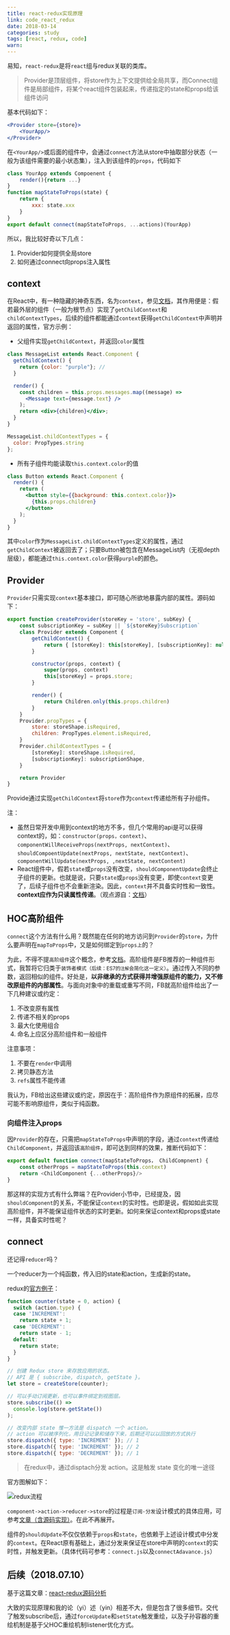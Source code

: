 ```yaml
---
title: react-redux实现原理
link: code_react_redux
date: 2018-03-14
categories: study
tags: [react, redux, code]
warn: 
---
```


易知，`react-redux`是将`react`组与redux关联的类库。

> Provider是顶层组件，将store作为上下文提供给全局共享，而Connect组件是局部组件，将某个react组件包装起来，传递指定的state和props给该组件访问

基本代码如下：

```jsx
<Provider store={store}>
    <YourApp/>
</Provider>
```

在`<YourApp/>`或后面的组件中，会通过`connect`方法从store中抽取部分状态（一般为该组件需要的最小状态集），注入到该组件的`props`，代码如下

```javascript
class YourApp extends Compoenent {
    render(){return ...}
}
function mapStateToProps(state) {
    return {
        xxx: state.xxx
    }
}
export default connect(mapStateToProps, ...actions)(YourApp)
```

所以，我比较好奇以下几点：

1. Provider如何提供全局store
2. 如何通过connect向props注入属性


## context

在React中，有一种隐藏的神奇东西，名为`context`，参见[文档](https://reactjs.org/docs/context.html#how-to-use-context)，其作用便是：假若最外层的组件（一般为根节点）实现了`getChildContext`和`childContextTypes`，后续的组件都能通过`context`获得`getChildContext`中声明并返回的属性，官方示例：

- 父组件实现`getChildContext`，并返回`color`属性

```jsx
class MessageList extends React.Component {
  getChildContext() {
    return {color: "purple"}; // 
  }

  render() {
    const children = this.props.messages.map((message) =>
      <Message text={message.text} />
    );
    return <div>{children}</div>;
  }
}

MessageList.childContextTypes = {
  color: PropTypes.string
};
```
- 所有子组件均能读取`this.context.color`的值
```jsx
class Button extends React.Component {
  render() {
    return (
      <button style={{background: this.context.color}}>
        {this.props.children}
      </button>
    );
  }
}
```

其中`color`作为`MessageList.childContextTypes`定义的属性，通过`getChildContext`被返回去了；只要Button被包含在MessageList内（无视depth层级），都能通过`this.context.color`获得`purple`的颜色。

## Provider

`Provider`只需实现`context`基本接口，即可随心所欲地暴露内部的属性。源码如下：

```javascript
export function createProvider(storeKey = 'store', subKey) {
    const subscriptionKey = subKey || `${storeKey}Subscription`
    class Provider extends Component {
        getChildContext() {
            return { [storeKey]: this[storeKey], [subscriptionKey]: null }
        }

        constructor(props, context) {
            super(props, context)
            this[storeKey] = props.store;
        }

        render() {
            return Children.only(this.props.children)
        }
    }
    Provider.propTypes = {
        store: storeShape.isRequired,
        children: PropTypes.element.isRequired,
    }
    Provider.childContextTypes = {
        [storeKey]: storeShape.isRequired,
        [subscriptionKey]: subscriptionShape,
    }

    return Provider
}
```

Provide通过实现`getChildContext`将`store`作为`context`传递给所有子孙组件。

注：

- 虽然日常开发中用到context的地方不多，但几个常用的api是可以获得context的，如：`constructor(props，context)`、`componentWillReceiveProps(nextProps, nextContext)`、`shouldCompoentUpdate(nextProps, nextState, nextContext)`、`componentWillUpdate(nextProps, ,nextState, nextContent)`
- React组件中，假若`state`或`props`没有改变，`shouldComponentUpdate`会终止子组件的更新。也就是说，只要`state`或`props`没有变更，即使`context`变更了，后续子组件也不会重新渲染。因此，`context`并不具备实时性和一致性。**context应作为只读属性传递**。（观点源自：[文档](https://zhuanlan.zhihu.com/p/28037267)）

## HOC高阶组件

`connect`这个方法有什么用？既然能在任何的地方访问到`Provider`的`store`，为什么要声明在`mapToProps`中，又是如何绑定到`props上`的？

为此，不得不提`高阶组件`这个概念，参考[文档](https://reactjs.org/docs/higher-order-components.html)。高阶组件是FB推荐的一种组件形式，我暂将它归类于`装饰者模式`<small>（后续：ES7的`注解`会简化这一定义）</small>。通过传入不同的参数，返回相似的组件。好处是，<strong>以非继承的方式获得并增强原组件的能力，又不修改原组件的内部属性</strong>。与面向对象中的重载或重写不同，FB就高阶组件给出了一下几种建议或约定：

1. 不改变原有属性
2. 传递不相关的props
3. 最大化使用组合
4. 命名上应区分高阶组件和一般组件

注意事项：

1. 不要在`render`中调用
2. 拷贝静态方法
3. `refs`属性不能传递

我认为，FB给出这些建议或约定，原因在于：高阶组件作为原组件的拓展，应尽可能不影响原组件，类似于纯函数。

### 向组件注入props

因`Provider`的存在，只需把`mapStateToProps`中声明的字段，通过`context`传递给`ChildComponent`，并返回该`高阶组件`，即可达到同样的效果，推断代码如下：

```javascript
export default function connect(mapStateToProps， ChildCompnent) {
	const otherProps = mapStateToProps(this.context)
	return <ChildComponent {...otherProps}/>
}
```

那这样的实现方式有什么弊端？在Provider小节中，已经提及，因`shouldComponent`的关系，不能保证`context`的实时性。也即是说，假如如此实现高阶组件，并不能保证组件状态的实时更新。如何来保证context和props或state一样，具备实时性呢？

## connect

还记得`reducer`吗？

一个reducer为一个纯函数，传入旧的state和action，生成新的state。

redux的[官方例子](https://cn.redux.js.org/)：

```javascript
function counter(state = 0, action) {
  switch (action.type) {
  case 'INCREMENT':
    return state + 1;
  case 'DECREMENT':
    return state - 1;
  default:
    return state;
  }
}

// 创建 Redux store 来存放应用的状态。
// API 是 { subscribe, dispatch, getState }。
let store = createStore(counter);

// 可以手动订阅更新，也可以事件绑定到视图层。
store.subscribe(() =>
  console.log(store.getState())
);

// 改变内部 state 惟一方法是 dispatch 一个 action。
// action 可以被序列化，用日记记录和储存下来，后期还可以以回放的方式执行
store.dispatch({ type: 'INCREMENT' }); // 1
store.dispatch({ type: 'INCREMENT' }); // 2
store.dispatch({ type: 'DECREMENT' }); // 1
```

>  在redux中，通过disptach分发 action。这是触发 state 变化的唯一途径



官方图解如下：

![redux流程](https://sfault-image.b0.upaiyun.com/205/583/2055834352-59daefda643b8_articlex)

`component->action->reducer->store`的过程是`订阅-分发`设计模式的具体应用，可参考[文章（含源码实现）](https://www.cnblogs.com/lovesong/p/5272752.html)。在此不再展开。

组件的`shouldUpdate`不仅仅依赖于`props`和`state`，也依赖于上述设计模式中分发的`context`。在React原有基础上，通过分发来保证在store中声明的`context`的实时性，并触发更新。（具体代码可参考：`connect.js`以及`connectAdavance.js`）



## 后续（2018.07.10）

基于这篇文章：[react-redux源码分析](https://zhuanlan.zhihu.com/p/39289157)

大致的实现原理和我的论（yi）述（yin）相差不大，但是包含了很多细节。交代了触发subscribe后，通过`forceUpdate`和`setState`触发重绘，以及子孙容器的重绘机制是基于父HOC重绘机制listener优化方式。